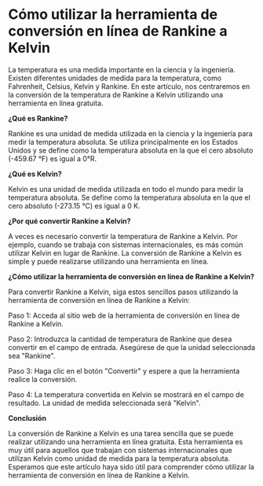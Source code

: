 Cómo utilizar la herramienta de conversión en línea de Rankine a Kelvin
=======================================================================

La temperatura es una medida importante en la ciencia y la ingeniería. Existen diferentes unidades de medida para la temperatura, como Fahrenheit, Celsius, Kelvin y Rankine. En este artículo, nos centraremos en la conversión de la temperatura de Rankine a Kelvin utilizando una herramienta en línea gratuita.

**¿Qué es Rankine?**

Rankine es una unidad de medida utilizada en la ciencia y la ingeniería para medir la temperatura absoluta. Se utiliza principalmente en los Estados Unidos y se define como la temperatura absoluta en la que el cero absoluto (-459.67 °F) es igual a 0°R.

**¿Qué es Kelvin?**

Kelvin es una unidad de medida utilizada en todo el mundo para medir la temperatura absoluta. Se define como la temperatura absoluta en la que el cero absoluto (-273.15 °C) es igual a 0 K.

**¿Por qué convertir Rankine a Kelvin?**

A veces es necesario convertir la temperatura de Rankine a Kelvin. Por ejemplo, cuando se trabaja con sistemas internacionales, es más común utilizar Kelvin en lugar de Rankine. La conversión de Rankine a Kelvin es simple y puede realizarse utilizando una herramienta en línea.

**¿Cómo utilizar la herramienta de conversión en línea de Rankine a Kelvin?**

Para convertir Rankine a Kelvin, siga estos sencillos pasos utilizando la herramienta de conversión en línea de Rankine a Kelvin:

Paso 1: Acceda al sitio web de la herramienta de conversión en línea de Rankine a Kelvin.

Paso 2: Introduzca la cantidad de temperatura de Rankine que desea convertir en el campo de entrada. Asegúrese de que la unidad seleccionada sea "Rankine".

Paso 3: Haga clic en el botón "Convertir" y espere a que la herramienta realice la conversión.

Paso 4: La temperatura convertida en Kelvin se mostrará en el campo de resultado. La unidad de medida seleccionada será "Kelvin".

**Conclusión**

La conversión de Rankine a Kelvin es una tarea sencilla que se puede realizar utilizando una herramienta en línea gratuita. Esta herramienta es muy útil para aquellos que trabajan con sistemas internacionales que utilizan Kelvin como unidad de medida para la temperatura absoluta. Esperamos que este artículo haya sido útil para comprender cómo utilizar la herramienta de conversión en línea de Rankine a Kelvin.